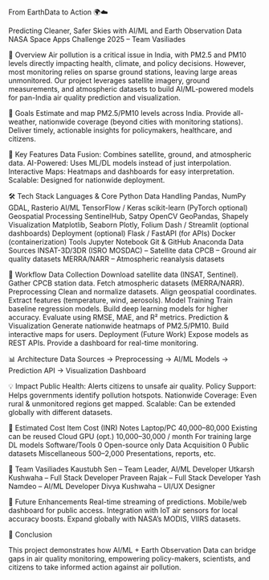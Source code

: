 From EarthData to Action 🌍☁️

Predicting Cleaner, Safer Skies with AI/ML and Earth Observation Data
NASA Space Apps Challenge 2025 – Team Vasiliades

🚀 Overview
Air pollution is a critical issue in India, with PM2.5 and PM10 levels directly impacting health, climate, and policy decisions. However, most monitoring relies on sparse ground stations, leaving large areas unmonitored.
Our project leverages satellite imagery, ground measurements, and atmospheric datasets to build AI/ML-powered models for pan-India air quality prediction and visualization.

🎯 Goals
Estimate and map PM2.5/PM10 levels across India.
Provide all-weather, nationwide coverage (beyond cities with monitoring stations).
Deliver timely, actionable insights for policymakers, healthcare, and citizens.

🌟 Key Features
Data Fusion: Combines satellite, ground, and atmospheric data.
AI-Powered: Uses ML/DL models instead of just interpolation.
Interactive Maps: Heatmaps and dashboards for easy interpretation.
Scalable: Designed for nationwide deployment.

🛠️ Tech Stack
Languages & Core
Python
Data Handling
Pandas, NumPy
GDAL, Rasterio
AI/ML
TensorFlow / Keras
scikit-learn
(PyTorch optional)
Geospatial Processing
SentinelHub, Satpy
OpenCV
GeoPandas, Shapely
Visualization
Matplotlib, Seaborn
Plotly, Folium
Dash / Streamlit (optional dashboards)
Deployment (optional)
Flask / FastAPI (for APIs)
Docker (containerization)
Tools
Jupyter Notebook
Git & GitHub
Anaconda
Data Sources
INSAT-3D/3DR (ISRO MOSDAC) – Satellite data
CPCB – Ground air quality datasets
MERRA/NARR – Atmospheric reanalysis datasets

🔄 Workflow
Data Collection
Download satellite data (INSAT, Sentinel).
Gather CPCB station data.
Fetch atmospheric datasets (MERRA/NARR).
Preprocessing
Clean and normalize datasets.
Align geospatial coordinates.
Extract features (temperature, wind, aerosols).
Model Training
Train baseline regression models.
Build deep learning models for higher accuracy.
Evaluate using RMSE, MAE, and R² metrics.
Prediction & Visualization
Generate nationwide heatmaps of PM2.5/PM10.
Build interactive maps for users.
Deployment (Future Work)
Expose models as REST APIs.
Provide a dashboard for real-time monitoring.

📊 Architecture
Data Sources → Preprocessing → AI/ML Models → Prediction API → Visualization Dashboard

💡 Impact
Public Health: Alerts citizens to unsafe air quality.
Policy Support: Helps governments identify pollution hotspots.
Nationwide Coverage: Even rural & unmonitored regions get mapped.
Scalable: Can be extended globally with different datasets.

💸 Estimated Cost
Item	Cost (INR)	Notes
Laptop/PC	40,000–80,000	Existing can be reused
Cloud GPU (opt.)	10,000–30,000 / month	For training large DL models
Software/Tools	0	Open-source only
Data Acquisition	0	Public datasets
Miscellaneous	500–2,000	Presentations, reports, etc.

👥 Team Vasiliades
Kaustubh Sen – Team Leader, AI/ML Developer
Utkarsh Kushwaha – Full Stack Developer
Praveen Rajak – Full Stack Developer
Yash Namdeo – AI/ML Developer
Divya Kushwaha – UI/UX Designer

📌 Future Enhancements
Real-time streaming of predictions.
Mobile/web dashboard for public access.
Integration with IoT air sensors for local accuracy boosts.
Expand globally with NASA’s MODIS, VIIRS datasets.

🏁 Conclusion

This project demonstrates how AI/ML + Earth Observation Data can bridge gaps in air quality monitoring, empowering policy-makers, scientists, and citizens to take informed action against air pollution.

